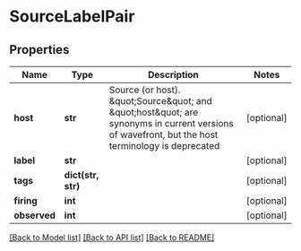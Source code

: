 # SourceLabelPair

## Properties
Name | Type | Description | Notes
------------ | ------------- | ------------- | -------------
**host** | **str** | Source (or host).  \&quot;Source\&quot; and \&quot;host\&quot; are synonyms in current versions of wavefront, but the host terminology is deprecated | [optional] 
**label** | **str** |  | [optional] 
**tags** | **dict(str, str)** |  | [optional] 
**firing** | **int** |  | [optional] 
**observed** | **int** |  | [optional] 

[[Back to Model list]](../README.md#documentation-for-models) [[Back to API list]](../README.md#documentation-for-api-endpoints) [[Back to README]](../README.md)


